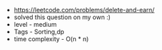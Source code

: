 * https://leetcode.com/problems/delete-and-earn/
* solved this question on my own :)
* level - medium
* Tags - Sorting,dp
* time complexity - O(n * n)
